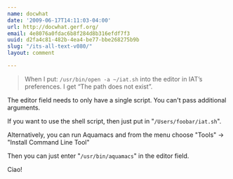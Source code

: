 ```yaml
---
name: docwhat
date: '2009-06-17T14:11:03-04:00'
url: http://docwhat.gerf.org/
email: 4e8076a0fdac6b8f284d8b316efdf7f3
uuid: d2fa4c81-482b-4ea4-be77-bbe268275b9b
slug: "/its-all-text-v080/"
layout: comment

---
```


<blockquote>
When I put:
<code>/usr/bin/open -a ~/iat.sh</code>
into the editor in IAT’s preferences. I get “The path does not exist”.
</blockquote>

The editor field needs to only have a single script.  You can't pass additional arguments.

If you want to use the shell script, then just put in "<code>/Users/foobar/iat.sh</code>".

Alternatively, you can run Aquamacs and from the menu choose "Tools" -> "Install Command Line Tool"

Then you can just enter "<code>/usr/bin/aquamacs</code>" in the editor field.

Ciao!
